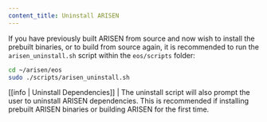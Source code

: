 ```yaml
---
content_title: Uninstall ARISEN
---
```


If you have previously built ARISEN from source and now wish to install the prebuilt binaries, or to build from source again, it is recommended to run the `arisen_uninstall.sh` script within the `eos/scripts` folder:

```sh
cd ~/arisen/eos
sudo ./scripts/arisen_uninstall.sh
```

[[info | Uninstall Dependencies]]
| The uninstall script will also prompt the user to uninstall ARISEN dependencies. This is recommended if installing prebuilt ARISEN binaries or building ARISEN for the first time.
